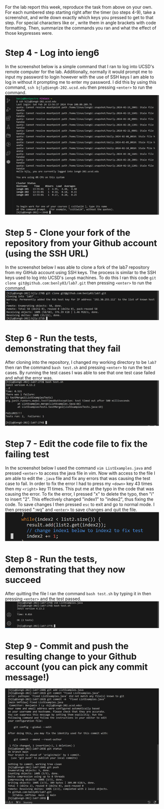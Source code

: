 For the lab report this week, reproduce the task from above on your own. For each numbered step starting right after the timer (so steps 4-9), take a screenshot, and write down exactly which keys you pressed to get to that step. For special characters like <enter> or <tab>, write them in angle brackets with code formatting. Then, summarize the commands you ran and what the effect of those keypresses were.
# Step 4 - Log into ieng6
In the screenshot below is a simple command that I ran to log into UCSD's remote computer for the lab. Additionally, normally it would prompt me to input my password to login however with the use of SSH keys I am able to log in without it prompting me to enter my password. I did this by using this command, `ssh bjly@ieng6-202.ucsd.edu` then pressing `<enter>` to run the command.
![Image](loggingintoieng.png)

# Step 5 - Clone your fork of the repository from your Github account (using the SSH URL)
In the screenshot below I was able to clone a fork of the lab7 repository from my GitHub account using SSH keys. The process is similar to the SSH keys used to log into UCSD's `ieng6` machines. To do this I ran this code `git clone git@github.com:benly03/lab7.git` then pressing `<enter>` to run the command.
![Image](cloningintorepositoryusinggithubssh.png)

# Step 6 - Run the tests, demonstrating that they fail
After cloning into the repository, I changed my working directory to be `lab7` then ran the command `bash test.sh` and pressing `<enter>` to run the test cases. By running the test cases I was able to see that one test case failed and what the error was.
![Image](proofthattestfails.png)

# Step 7 - Edit the code file to fix the failing test
In the screenshot below I used the command `vim ListExamples.java` and pressed `<enter>` to access the java file in vim. Now with access to the file I am able to edit the `.java` file and fix any errors that was causing the test case to fail. In order to fix the error I had to press my `<down>` key 43 times then my `<right>` key 11 times. This put me at the typo in the code that was causing the error. To fix the error, I pressed "x" to delete the typo, then "i" to insert "2". This effectively changed "index1" to "index2", thus fixing the code. To save changes I then pressed `esc` to exit and go to normal mode. I then pressed ":wq" and `<enter>` to save changes and quit the file. 
![Image](fixedcodeportion.png)
 
# Step 8 - Run the tests, demonstrating that they now succeed
After quitting the file I ran the command `bash test.sh` by typing it in then pressing `<enter>` and the test passed.
![Image](alltestspassed.png)

# Step 9 - Commit and push the resulting change to your Github account (you can pick any commit message!)
![Image](actualgitpushandcommitchanges.png)

